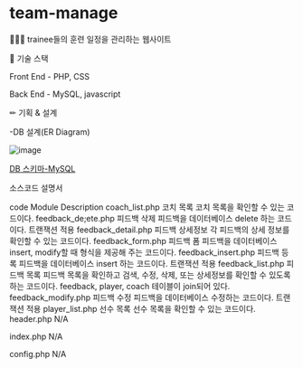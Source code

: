 # team-manage

👨‍👨‍👧 trainee들의 훈련 일정을 관리하는 웹사이트


📗 기술 스택

Front End - PHP, CSS

Back End - MySQL, javascript

✏ 기획 & 설계

-DB 설계(ER Diagram)



![image](https://github.com/Eriksen1212/db-php-managment-website/assets/112687286/cb5bf9ad-5995-4c1f-a2ef-fd24d2280262)



[DB 스키마-MySQL](https://github.com/Eriksen1212/db-php-managment-website/tree/main/db_schema)


소스코드 설명서


code
Module
Description
coach_list.php
코치 목록
코치 목록을 확인할 수 있는 코드이다.
feedback_de;ete.php
피드백 삭제
피드백을 데이터베이스 delete 하는 코드이다. 트랜잭션 적용
feedback_detail.php
피드백 상세정보
각 피드백의 상세 정보를 확인할 수 있는 코드이다.
feedback_form.php
피드백 폼
피드백을 데이터베이스 insert, modify할 때 형식을 제공해 주는 코드이다.
feedback_insert.php
피드백 등록
피드백을 데이터베이스 insert 하는 코드이다. 트랜잭션 적용
feedback_list.php
피드백 목록
피드백 목록을 확인하고 검색, 수정, 삭제, 또는 상세정보를 확인할 수 있도록 하는 코드이다. feedback, player, coach 테이블이 join되어 있다.
feedback_modify.php
피드백 수정
피드백을 데이터베이스 수정하는 코드이다. 트랜잭션 적용
player_list.php
선수 목록
선수 목록을 확인할 수 있는 코드이다.
header.php
N/A

index.php
N/A

config.php
N/A



